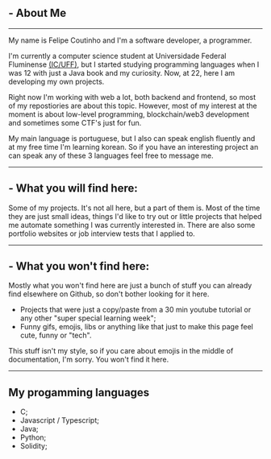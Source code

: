 ## - About Me
---
My name is Felipe Coutinho and I'm a software developer, a programmer.

I'm currently a computer science student at Universidade Federal Fluminense [(IC/UFF)](http://www.ic.uff.br), but I started studying programming languages when I was 12 with just a Java book and my curiosity. Now, at 22, here I am developing my own projects.

Right now I'm working with web a lot, both backend and frontend, so most of my repostiories are about this topic. However, most of my interest at the moment is about low-level programming, blockchain/web3 development and sometimes some CTF's just for fun.

My main language is portuguese, but I also can speak english fluently and at my free time I'm learning korean. So if you have an interesting project an can speak any of these 3 languages feel free to message me.

---

## - What you will find here:

Some of my projects. It's not all here, but a part of them is. Most of the time they are just small ideas, things I'd like to try out or little projects that helped me automate something I was currently interested in. There are also some portfolio websites or job interview tests that I applied to.

---

## - What you won't find here:

Mostly what you won't find here are just a bunch of stuff you can already find elsewhere on Github, so don't bother looking for it here. 

- Projects that were just a copy/paste from a 30 min youtube tutorial or any other "super special learning week";
- Funny gifs, emojis, libs or anything like that just to make this page feel cute, funny or "tech".

This stuff isn't my style, so if you care about emojis in the middle of documentation, I'm sorry. You won't find it here.

---

## My progamming languages

- C;
- Javascript / Typescript; 
- Java;
- Python;
- Solidity;

<!--
**Felipe-CdS/felipe-CdS** is a ✨ _special_ ✨ repository because its `README.md` (this file) appears on your GitHub profile.

Here are some ideas to get you started:

- 🔭 I’m currently working on ...
- 🌱 I’m currently learning ...
- 👯 I’m looking to collaborate on ...
- 🤔 I’m looking for help with ...
- 💬 Ask me about ...
- 📫 How to reach me: ...
- 😄 Pronouns: ...
- ⚡ Fun fact: ...
-->

